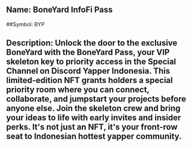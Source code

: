 ## Name: BoneYard InfoFi Pass

##Symbol: BYP

## Description: Unlock the door to the exclusive BoneYard with the BoneYard Pass, your VIP skeleton key to priority access in the Special Channel on Discord Yapper Indonesia. This limited-edition NFT grants holders a special priority room where you can connect, collaborate, and jumpstart your projects before anyone else. Join the skeleton crew and bring your ideas to life with early invites and insider perks. It's not just an NFT, it's your front-row seat to Indonesian hottest yapper community.
